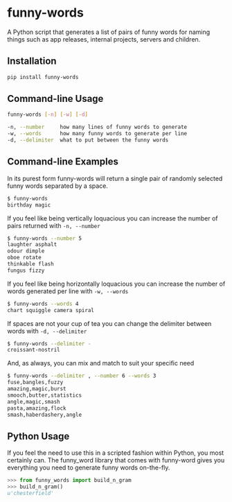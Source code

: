 funny-words
===========

A Python script that generates a list of pairs of funny words for naming things such as app releases, internal projects, servers and children.

## Installation

```sh
pip install funny-words
```

## Command-line Usage
```sh
funny-words [-n] [-w] [-d]

-n, --number     how many lines of funny words to generate
-w, --words      how many funny words to generate per line
-d, --delimiter  what to put between the funny words
```

## Command-line Examples

In its purest form funny-words will return a single pair of randomly selected funny words separated by a space.

```sh
$ funny-words
birthday magic
```

If you feel like being vertically loquacious you can increase the number of pairs returned with `-n, --number` 

```sh
$ funny-words --number 5
laughter asphalt
odour dimple
oboe rotate
thinkable flash
fungus fizzy
```

If you feel like being horizontally loquacious you can increase the number of words generated per line with `-w, --words`

```sh
$ funny-words --words 4
chart squiggle camera spiral
```

If spaces are not your cup of tea you can change the delimiter between words with `-d, --delimiter`

```sh
$ funny-words --delimiter -
croissant-nostril
```

And, as always, you can mix and match to suit your specific need

```sh
$ funny-words --delimiter , --number 6 --words 3
fuse,bangles,fuzzy
amazing,magic,burst
smooch,butter,statistics
angle,magic,smash
pasta,amazing,flock
smash,haberdashery,angle
```

## Python Usage

If you feel the need to use this in a scripted fashion within Python, you most certainly can. The funny_word library that comes with funny-word gives you everything you need to generate funny words on-the-fly.

```python
>>> from funny_words import build_n_gram
>>> build_n_gram()
u'chesterfield'
```

